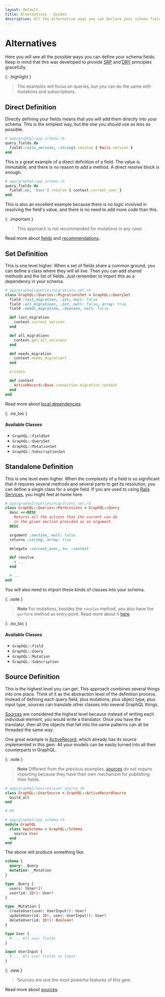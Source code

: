 ```yaml
---
layout: default
title: Alternatives - Guides
description: All the alternative ways you can declare your schema fields
---
```


# Alternatives

Here you will see all the possible ways you can define your schema fields. Keep in mind
that this was developed to provide
<a href="https://en.wikipedia.org/wiki/Single-responsibility_principle" target="_blank" rel="external nofollow">SRP</a>
and
<a href="https://en.wikipedia.org/wiki/Don%27t_repeat_yourself" target="_blank" rel="external nofollow">DRY</a>
principles gracefully.

{: .highlight }
> The examples will focus on queries, but you can do the same with mutations and subscriptions.

## Direct Definition

Directly defining your fields means that you will add them directly into your schema.
This is the simplest way, but the one you should use as less as possible.

```ruby
# app/graphql/app_schema.rb
query_fields do
  field(:rails_version, :string).resolve { Rails.version }
end
```

This is a great example of a direct definition of a field. The value is immutable, and
there is no reason to add a method. A direct resolve block is enough.

```ruby
# app/graphql/app_schema.rb
query_fields do
  field(:me, 'User').resolve { context.current_user }
end
```

This is also an excellent example because there is no logic involved in resolving the
field's value, and there is no need to add more code than this.

{: .important }
> This approach is not recommended for mutations in any case.

Read more about [fields](/guides/fields) and [recommendations](/guides/recommendations).

## Set Definition

This is one level higher. When a set of fields share a common ground, you can define a
class where they will all live. Then you can add shared methods and the list of fields.
Just remember to import this as a dependency in your schema.

```ruby
# app/graphql/queries/migrations_set.rb
class GraphQL::Queries::MigrationsSet < GraphQL::QuerySet
  field :last_migration, :int, null: false
  field :all_migrations, :int, null: false, array: true
  field :needs_migration, :boolean, null: false

  def last_migration
    context.current_version
  end

  def all_migrations
    context.get_all_versions
  end

  def needs_migration
    context.needs_migration?
  end

  private

  def context
    ActiveRecord::Base.connection.migration_context
  end
end
```

Read more about [local dependencies](/guides/schemas#local-dependencies).

{: .no_toc }
#### Available Classes

* `GraphQL::FieldSet`
* `GraphQL::QuerySet`
* `GraphQL::MutationSet`
* `GraphQL::SubscriptionSet`

## Standalone Definition

This is one level even higher. When the complexity of a field is so significant that it requires
several methods and several parts to get its resolution, you can define a single class for
a single field. If you are used to using
<a href="https://www.honeybadger.io/blog/refactor-ruby-rails-service-object/" target="_blank" rel="external nofollow">Rails Services</a>,
you might feel at home here.

```ruby
# app/graphql/queries/migrations_set.rb
class GraphQL::Queries::Permissions < GraphQL::Query
  desc <<~DESC
    Returns all the actions that the current can do
    in the given section provided as an argument.
  DESC

  argument :section, null: false
  returns :string, array: true

  delegate :current_user, to: :context

  def resolve
    # ...
  end

  # ...
end
```

You will also need to import these kinds of classes into your schema.

{: .note }
> **Note**
> For mutations, besides the `resolve` method, you also have the `perform` method
> as entry point. Read more about it [here](/guides/mutations).

{: .no_toc }
#### Available Classes

* `GraphQL::Field`
* `GraphQL::Query`
* `GraphQL::Mutation`
* `GraphQL::Subscription`

## Source Definition

This is the highest level you can get. This approach combines several things into one place.
Think of it as the abstraction level of the definition process. Instead of defining each
query field, plus mutations, plus object type, plus input type, sources can translate
other classes into several GraphQL things.

[Sources](/guides/sources) are considered the highest level because instead of writing each individual element,
you would write a translator. Once you have the translator, then all the objects that fall into
the same patterns can all be threaded the same way.

One great example is [ActiveRecord](/guides/sources/active-record), which already has
its source implemented in this gem. All your models can be easily turned into all
their counterparts in GraphQL.

{: .note }
> **Note**
> Different from the previous examples, [sources](/guides/sources) do not require
> importing because they have their own mechanism for publishing their fields.

```ruby
# app/graphql/sources/user_source.rb
class GraphQL::UserSource < GraphQL::ActiveRecordSource
  build_all
end

# OR

# app/graphql/app_schema.rb
module GraphQL
  class AppSchema < GraphQL::Schema
    source User
  end
end
```

The above will produce something like:

```graphql
schema {
  query: _Query
  mutation: _Mutation
}

type _Query {
  users: [User!]!
  user(id: ID!): User!
}

type _Mutation {
  createUser(user: UserInput!): User!
  updateUser(id: ID!, user: UserInput!): User!
  deleteUser(id: ID!): Boolean!
}

type User {
  # ... All user fields
}

input UserInput {
  # ... All user fields as input
}
```

{: .new }
> Sources are one the most powerful features of this gem.

Read more about [sources](/guides/sources).

